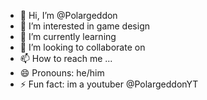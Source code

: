 - 👋 Hi, I’m @Polargeddon
- 👀 I’m interested in game design
- 🌱 I’m currently learning 
- 💞️ I’m looking to collaborate on 
- 📫 How to reach me ...
- 😄 Pronouns: he/him
- ⚡ Fun fact: im a youtuber @PolargeddonYT

<!---
Polargeddon/Polargeddon is a ✨ special ✨ repository because its `README.md` (this file) appears on your GitHub profile.
You can click the Preview link to take a look at your changes.
--->
